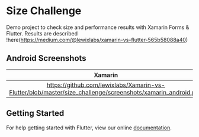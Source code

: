 # Size Challenge

Demo project to check size and performance results with Xamarin Forms & Flutter.
Results are described !here(https://medium.com/@lewixlabs/xamarin-vs-flutter-565b58088a40)

## Android Screenshots
Xamarin           |  Flutter
:-------------------------:|:-------------------------:
https://github.com/lewixlabs/Xamarin-vs-Flutter/blob/master/size_challenge/screenshots/xamarin_android.png  |  (https://github.com/lewixlabs/Xamarin-vs-Flutter/blob/master/size_challenge/screenshots/flutter_android.png)

## Getting Started

For help getting started with Flutter, view our online
[documentation](https://flutter.io/).
